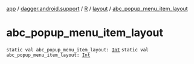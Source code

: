 [app](../../../index.md) / [dagger.android.support](../../index.md) / [R](../index.md) / [layout](index.md) / [abc_popup_menu_item_layout](./abc_popup_menu_item_layout.md)

# abc_popup_menu_item_layout

`static val abc_popup_menu_item_layout: `[`Int`](https://kotlinlang.org/api/latest/jvm/stdlib/kotlin/-int/index.html)
`static val abc_popup_menu_item_layout: `[`Int`](https://kotlinlang.org/api/latest/jvm/stdlib/kotlin/-int/index.html)